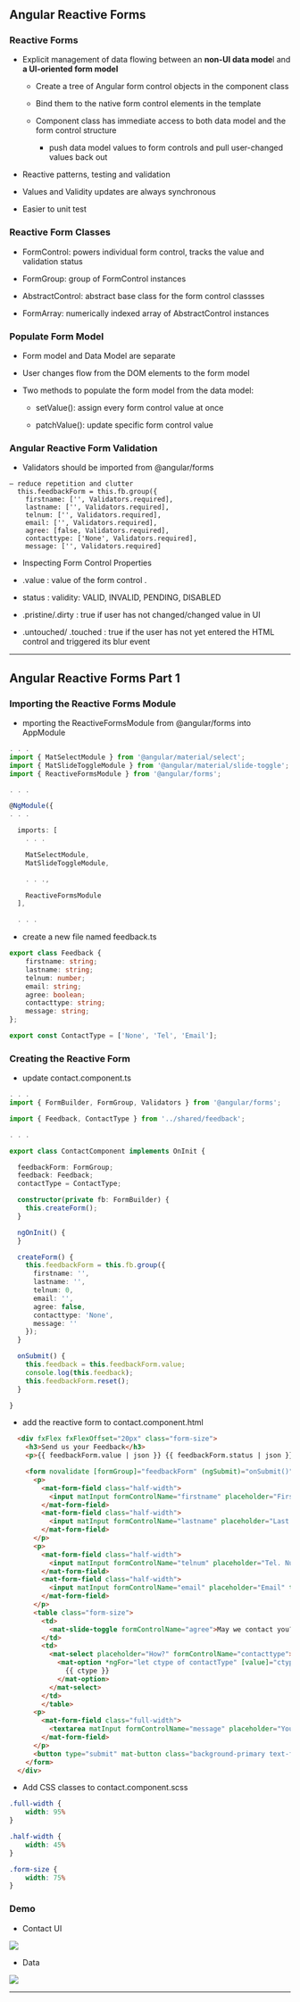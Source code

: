 # 

## Angular Reactive Forms

### Reactive Forms

* Explicit management of data flowing between an **non-UI data mode**l and **a UI-oriented form model**

  * Create a tree of Angular form control objects in the component class

  * Bind them to the native form control elements in the template

  * Component class has immediate access to both data model and the form control structure

    * push data model values to form controls and pull user-changed values back out

* Reactive patterns, testing and validation

* Values and Validity updates are always synchronous

* Easier to unit test

### Reactive Form Classes

* FormControl: powers individual form control, tracks the value and validation status

* FormGroup: group of FormControl instances

* AbstractControl: abstract base class for the form control classses

* FormArray: numerically indexed array of AbstractControl instances

### Populate Form Model

* Form model and Data Model are separate

* User changes flow from the DOM elements to the form model

* Two methods to populate the form model from the data model:

  * setValue\(\): assign every form control value at once

  * patchValue\(\): update specific form control value

###  Angular Reactive Form Validation

*  Validators should be imported from @angular/forms

  ```
  – reduce repetition and clutter
    this.feedbackForm = this.fb.group({
      firstname: ['', Validators.required],
      lastname: ['', Validators.required],
      telnum: ['', Validators.required],
      email: ['', Validators.required],
      agree: [false, Validators.required],
      contacttype: ['None', Validators.required],
      message: ['', Validators.required]
  ```

*  Inspecting Form Control Properties

  * .value : value of the form control .

  * status :  validity: VALID, INVALID, PENDING, DISABLED 

  * .pristine/.dirty :  true if user has not changed/changed value in UI 

  * .untouched/ .touched :  true if the user has not yet entered the HTML control and triggered its blur event

---

## Angular Reactive Forms Part 1

### Importing the Reactive Forms Module

* mporting the ReactiveFormsModule from @angular/forms into AppModule

```ts
. . .
import { MatSelectModule } from '@angular/material/select';
import { MatSlideToggleModule } from '@angular/material/slide-toggle';
import { ReactiveFormsModule } from '@angular/forms';

. . .

@NgModule({
. . .

  imports: [
    . . .

    MatSelectModule,
    MatSlideToggleModule,

    . . .,

    ReactiveFormsModule
  ],

  . . .
```

* create a new file named feedback.ts

```ts
export class Feedback {
    firstname: string;
    lastname: string;
    telnum: number;
    email: string;
    agree: boolean;
    contacttype: string;
    message: string;
};

export const ContactType = ['None', 'Tel', 'Email'];
```

### Creating the Reactive Form

* update contact.component.ts

```ts
. . .
import { FormBuilder, FormGroup, Validators } from '@angular/forms';

import { Feedback, ContactType } from '../shared/feedback';

. . .

export class ContactComponent implements OnInit {

  feedbackForm: FormGroup;
  feedback: Feedback;
  contactType = ContactType;

  constructor(private fb: FormBuilder) {
    this.createForm();
  }

  ngOnInit() {
  }

  createForm() {
    this.feedbackForm = this.fb.group({
      firstname: '',
      lastname: '',
      telnum: 0,
      email: '',
      agree: false,
      contacttype: 'None',
      message: ''
    });
  }

  onSubmit() {
    this.feedback = this.feedbackForm.value;
    console.log(this.feedback);
    this.feedbackForm.reset();
  }

}
```

* add the reactive form to contact.component.html

```html
  <div fxFlex fxFlexOffset="20px" class="form-size">
    <h3>Send us your Feedback</h3>
    <p>{{ feedbackForm.value | json }} {{ feedbackForm.status | json }}</p>

    <form novalidate [formGroup]="feedbackForm" (ngSubmit)="onSubmit()">
      <p>
        <mat-form-field class="half-width">
          <input matInput formControlName="firstname" placeholder="First Name" type="text">
        </mat-form-field>
        <mat-form-field class="half-width">
          <input matInput formControlName="lastname" placeholder="Last Name" type="text">
        </mat-form-field>
      </p>
      <p>
        <mat-form-field class="half-width">
          <input matInput formControlName="telnum" placeholder="Tel. Number" type="tel">
        </mat-form-field>
        <mat-form-field class="half-width">
          <input matInput formControlName="email" placeholder="Email" type="email">
        </mat-form-field>
      </p>
      <table class="form-size">
        <td>
          <mat-slide-toggle formControlName="agree">May we contact you?</mat-slide-toggle>
        </td>
        <td>
          <mat-select placeholder="How?" formControlName="contacttype">
            <mat-option *ngFor="let ctype of contactType" [value]="ctype">
              {{ ctype }}
            </mat-option>
          </mat-select>
        </td>
        </table>
      <p>
        <mat-form-field class="full-width">
          <textarea matInput formControlName="message" placeholder="Your Feedback" rows=12></textarea>
        </mat-form-field>
      </p>
      <button type="submit" mat-button class="background-primary text-floral-white">Submit</button>
    </form>
  </div>
```

* Add CSS classes to contact.component.scss

```scss
.full-width {
    width: 95%
}

.half-width {
    width: 45%
}

.form-size {
    width: 75%
}
```

### Demo

* Contact UI

![](/assets/W3_2ARFPart1Demo.png)

* Data

![](/assets/L2W3ARFPart1Demo2.png)

---



